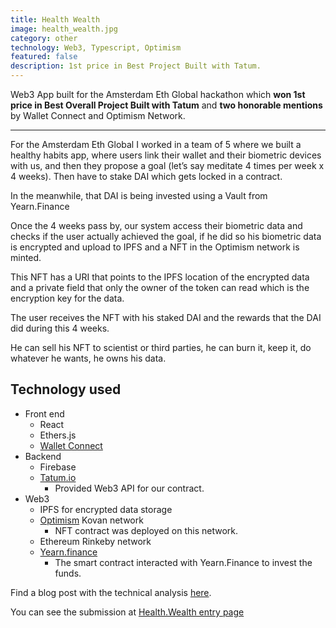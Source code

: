 ```yaml
---
title: Health Wealth
image: health_wealth.jpg
category: other
technology: Web3, Typescript, Optimism
featured: false
description: 1st price in Best Project Built with Tatum.
---
```


Web3 App built for the Amsterdam Eth Global hackathon which **won 1st price in Best Overall Project Built with Tatum** and **two honorable mentions** by Wallet Connect and Optimism Network.

---

For the Amsterdam Eth Global I worked in a team of 5 where we built a healthy habits app, where users link their wallet and their biometric devices with us, and then they propose a goal (let’s say meditate 4 times per week x 4 weeks). Then have to stake DAI which gets locked in a contract. 

In the meanwhile, that DAI is being invested using a Vault from Yearn.Finance

Once the 4 weeks pass by, our system access their biometric data and checks if the user actually achieved the goal, if he did so his biometric data is encrypted and upload to IPFS and a NFT in the Optimism network is minted. 

This NFT has a URI that points to the IPFS location of the encrypted data and a private field that only the owner of the token can read which is the encryption key for the data. 

The user receives the NFT with his staked DAI and the rewards that the DAI did during this 4 weeks. 

He can sell his NFT to scientist or third parties, he can burn it, keep it, do whatever he wants, he owns his data.

## Technology used
- Front end
  - React
  - Ethers.js
  - [Wallet Connect](https://walletconnect.com/)
- Backend
  - Firebase
  - [Tatum.io](https://tatum.io)
    - Provided Web3 API for our contract.
- Web3
  - IPFS for encrypted data storage
  - [Optimism](https://www.optimism.io/) Kovan network
    - NFT contract was deployed on this network.
  - Ethereum Rinkeby network
  - [Yearn.finance](https://yearn.finance)
    - The smart contract interacted with Yearn.Finance to invest the funds.

Find a blog post with the technical analysis [here](../../blog/health-wealth-hackathon-technical-analysis).

You can see the submission at [Health.Wealth entry page](https://showcase.ethglobal.com/ethamsterdam/health-wealth-650ik)
